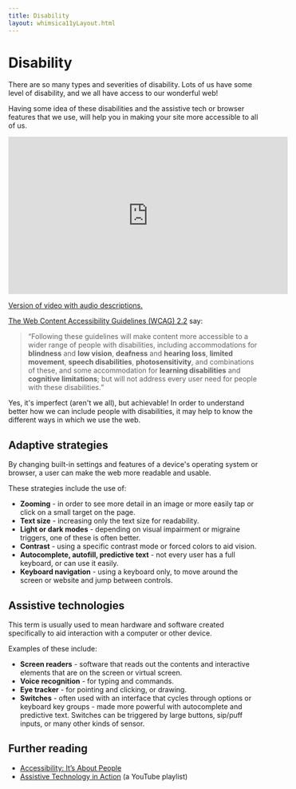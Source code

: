 ```yaml
---
title: Disability
layout: whimsica11yLayout.html
---
```


# Disability
There are so many types and severities of disability. Lots of us have some level of disability, and we all have access to our wonderful web!

Having some idea of these disabilities and the assistive tech or browser features that we use, will help you in making your site more accessible to all of us.

<iframe width="560" height="315" src="https://www.youtube-nocookie.com/embed/8sX9IEHWRJ8?si=bNwVbT_Olbg3eOOu" title="YouTube video player" frameborder="0" allow="accelerometer; autoplay; clipboard-write; encrypted-media; gyroscope; picture-in-picture; web-share" referrerpolicy="strict-origin-when-cross-origin" allowfullscreen></iframe>  

[Version of video with audio descriptions.](https://www.youtube-nocookie.com/embed/tVErGewfgdg?si=znzfw08vV1nFWVb7)

<a href="https://www.w3.org/TR/WCAG22/">The Web Content Accessibility Guidelines (WCAG) 2.2</a> say:
> <q>Following these guidelines will make content more accessible to a wider range of people with disabilities, including accommodations for **blindness** and **low vision**, **deafness** and **hearing loss**, **limited movement**, **speech disabilities**, **photosensitivity**, and combinations of these, and some accommodation for **learning disabilities** and **cognitive limitations**; but will not address every user need for people with these disabilities.</q>

Yes, it's imperfect (aren't we all), but achievable! In order to understand better how we can include people with disabilities, it may help to know the different ways in which we use the web.

## Adaptive strategies

By changing built-in settings and features of a device's operating system or browser, a user can make the web more readable and usable.

These strategies include the use of:
- **Zooming** - in order to see more detail in an image or more easily tap or click on a small target on the page.
- **Text size** - increasing only the text size for readability.
- **Light or dark modes** - depending on visual impairment or migraine triggers, one of these is often better.
- **Contrast** - using a specific contrast mode or forced colors to aid vision.
- **Autocomplete, autofill, predictive text** - not every user has a full keyboard, or can use it easily.
- **Keyboard navigation** - using a keyboard only, to move around the screen or website and jump between controls.

## Assistive technologies

This term is usually used to mean hardware and software created specifically to aid interaction with a computer or other device.

Examples of these include:
- **Screen readers** - software that reads out the contents and interactive elements that are on the screen or virtual screen.
- **Voice recognition** - for typing and commands.
- **Eye tracker** - for pointing and clicking, or drawing.
- **Switches** - often used with an interface that cycles through options or keyboard key groups - made more powerful with autocomplete and predictive text. Switches can be triggered by large buttons, sip/puff inputs, or many other kinds of sensor.


## Further reading
- <a href="https://www.w3.org/WAI/people/">Accessibility: It’s About People</a>
- [Assistive Technology in Action](https://youtube.com/playlist?list=PLMe9zDtTPTVe62Gb6b9Dkk_IPBUTGQHoD) (a YouTube playlist)